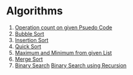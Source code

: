 # Algorithms
1. [Operation count on given Psuedo Code](OperationCount.cpp)
2. [Bubble Sort](BubbleSort.cpp)
3. [Insertion Sort](InsertionSort.cpp)
4. [Quick Sort]()
5. [Maximum and Minimum from given List](MaxMin.cpp)
6. [Merge Sort]()
7. [Binary Search](BinarySearch.cpp)
   [Binary Search using Recursion](RecursiveBinarySearch.cpp)